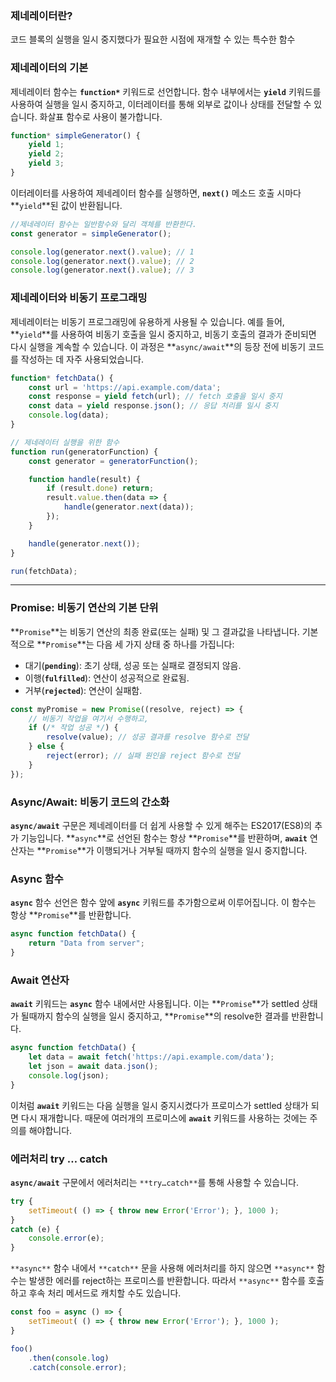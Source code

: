 ### 제네레이터란?

코드 블록의 실행을 일시 중지했다가 필요한 시점에 재개할 수 있는 특수한 함수

### **제네레이터의 기본**

제네레이터 함수는 **`function*`** 키워드로 선언합니다. 함수 내부에서는 **`yield`** 키워드를 사용하여 실행을 일시 중지하고, 이터레이터를 통해 외부로 값이나 상태를 전달할 수 있습니다. 화살표 함수로 사용이 불가합니다.

```jsx
function* simpleGenerator() {
    yield 1;
    yield 2;
    yield 3;
}
```

이터레이터를 사용하여 제네레이터 함수를 실행하면, **`next()`** 메소드 호출 시마다 **`yield`**된 값이 반환됩니다.

```jsx
//제네레이터 함수는 일반함수와 달리 객체를 반환한다.	
const generator = simpleGenerator(); 

console.log(generator.next().value); // 1
console.log(generator.next().value); // 2
console.log(generator.next().value); // 3

```

### **제네레이터와 비동기 프로그래밍**

제네레이터는 비동기 프로그래밍에 유용하게 사용될 수 있습니다. 예를 들어, **`yield`**를 사용하여 비동기 호출을 일시 중지하고, 비동기 호출의 결과가 준비되면 다시 실행을 계속할 수 있습니다. 이 과정은 **`async/await`**의 등장 전에 비동기 코드를 작성하는 데 자주 사용되었습니다.

```jsx
function* fetchData() {
    const url = 'https://api.example.com/data';
    const response = yield fetch(url); // fetch 호출을 일시 중지
    const data = yield response.json(); // 응답 처리를 일시 중지
    console.log(data);
}

// 제네레이터 실행을 위한 함수
function run(generatorFunction) {
    const generator = generatorFunction();

    function handle(result) {
        if (result.done) return;
        result.value.then(data => {
            handle(generator.next(data));
        });
    }

    handle(generator.next());
}

run(fetchData);
```

---

### **Promise: 비동기 연산의 기본 단위**

**`Promise`**는 비동기 연산의 최종 완료(또는 실패) 및 그 결과값을 나타냅니다. 기본적으로 **`Promise`**는 다음 세 가지 상태 중 하나를 가집니다:

- 대기(**`pending`**): 초기 상태, 성공 또는 실패로 결정되지 않음.
- 이행(**`fulfilled`**): 연산이 성공적으로 완료됨.
- 거부(**`rejected`**): 연산이 실패함.

```jsx
const myPromise = new Promise((resolve, reject) => {
    // 비동기 작업을 여기서 수행하고,
    if (/* 작업 성공 */) {
        resolve(value); // 성공 결과를 resolve 함수로 전달
    } else {
        reject(error); // 실패 원인을 reject 함수로 전달
    }
});
```

### **Async/Await: 비동기 코드의 간소화**

**`async/await`** 구문은 제네레이터를 더 쉽게 사용할 수 있게 해주는 ES2017(ES8)의 추가 기능입니다. **`async`**로 선언된 함수는 항상 **`Promise`**를 반환하며, **`await`** 연산자는 **`Promise`**가 이행되거나 거부될 때까지 함수의 실행을 일시 중지합니다.

### Async 함수

**`async`** 함수 선언은 함수 앞에 **`async`** 키워드를 추가함으로써 이루어집니다. 이 함수는 항상 **`Promise`**를 반환합니다.

```jsx
async function fetchData() {
    return "Data from server";
}
```

### Await 연산자

**`await`** 키워드는 **`async`** 함수 내에서만 사용됩니다. 이는 **`Promise`**가 settled 상태가 될때까지 함수의 실행을 일시 중지하고, **`Promise`**의 resolve한 결과를 반환합니다.

```jsx
async function fetchData() {
    let data = await fetch('https://api.example.com/data');
    let json = await data.json();
    console.log(json);
}
```

이처럼 **`await`** 키워드는 다음 실행을 일시 중지시켰다가 프로미스가 settled 상태가 되면 다시 재개합니다. 때문에 여러개의 프로미스에 **`await`**  키워드를 사용하는 것에는 주의를 해야합니다.

### 에러처리 try … catch

**`async/await`** 구문에서 에러처리는 `**try…catch**`를 통해 사용할 수 있습니다.

```jsx
try {
	setTimeout( () => { throw new Error('Error'); }, 1000 );
}
catch (e) {
	console.error(e);
}
```

`**async**` 함수 내에서 `**catch**` 문을 사용해 에러처리를 하지 않으면 `**async**` 함수는 발생한 에러를 reject하는 프로미스를 반환합니다. 따라서 `**async**` 함수를 호출하고 후속 처리 메서드로 캐치할 수도 있습니다.

```jsx
const foo = async () => {
	setTimeout( () => { throw new Error('Error'); }, 1000 );
}

foo()
	.then(console.log)
	.catch(console.error);
```
